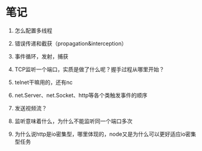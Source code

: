 # 笔记

1. 怎么配置多线程
1. 错误传递和截获（propagation&interception）
1. 事件循环，发射，捕获
1. TCP监听一个端口，实质是做了什么呢？握手过程从哪里开始？
1. telnet干嘛用的，还有nc
1. net.Server、net.Socket、http等各个类触发事件的顺序
1. 发送视频流？
1. 监听意味着什么，为什么不能监听同一个端口多次

1. 为什么说http是io密集型，哪里体现的，node又是为什么可以更好适应io密集型任务
